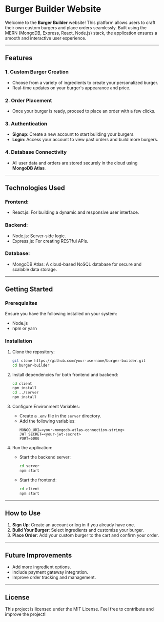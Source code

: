 # Burger Builder Website

Welcome to the **Burger Builder** website! This platform allows users to craft their own custom burgers and place orders seamlessly. Built using the MERN (MongoDB, Express, React, Node.js) stack, the application ensures a smooth and interactive user experience.

---

## Features

### 1. **Custom Burger Creation**
- Choose from a variety of ingredients to create your personalized burger.
- Real-time updates on your burger's appearance and price.

### 2. **Order Placement**
- Once your burger is ready, proceed to place an order with a few clicks.

### 3. **Authentication**
- **Signup**: Create a new account to start building your burgers.
- **Login**: Access your account to view past orders and build more burgers.

### 4. **Database Connectivity**
- All user data and orders are stored securely in the cloud using **MongoDB Atlas**.

---

## Technologies Used

### Frontend:
- React.js: For building a dynamic and responsive user interface.

### Backend:
- Node.js: Server-side logic.
- Express.js: For creating RESTful APIs.

### Database:
- MongoDB Atlas: A cloud-based NoSQL database for secure and scalable data storage.

---

## Getting Started

### Prerequisites
Ensure you have the following installed on your system:
- Node.js
- npm or yarn

### Installation

1. Clone the repository:
   ```bash
   git clone https://github.com/your-username/burger-builder.git
   cd burger-builder
   ```

2. Install dependencies for both frontend and backend:
   ```bash
   cd client
   npm install
   cd ../server
   npm install
   ```

3. Configure Environment Variables:
   - Create a `.env` file in the `server` directory.
   - Add the following variables:
     ```env
     MONGO_URI=<your-mongodb-atlas-connection-string>
     JWT_SECRET=<your-jwt-secret>
     PORT=5000
     ```

4. Run the application:
   - Start the backend server:
     ```bash
     cd server
     npm start
     ```
   - Start the frontend:
     ```bash
     cd client
     npm start
     ```

---

## How to Use

1. **Sign Up**: Create an account or log in if you already have one.
2. **Build Your Burger**: Select ingredients and customize your burger.
3. **Place Order**: Add your custom burger to the cart and confirm your order.

---

## Future Improvements
- Add more ingredient options.
- Include payment gateway integration.
- Improve order tracking and management.

---

## License
This project is licensed under the MIT License. Feel free to contribute and improve the project!


